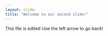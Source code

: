 ```yaml
---
layout: slide
title: "Welcome to our second slide!"
---
```

This file is edited
Use the left arrow to go back!
